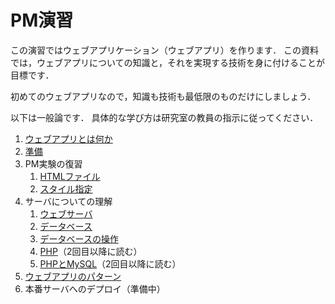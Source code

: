 # PM演習

この演習ではウェブアプリケーション（ウェブアプリ）を作ります．
この資料では，ウェブアプリについての知識と，それを実現する技術を身に付けることが目標です．

初めてのウェブアプリなので，知識も技術も最低限のものだけにしましょう．

以下は一般論です．
具体的な学び方は研究室の教員の指示に従ってください．

1. [ウェブアプリとは何か](introduction.md)
1. [準備](setup.md)
1. PM実験の復習
    1. [HTMLファイル](static-file.md)
    1. [スタイル指定](style.md)
1. サーバについての理解
    1. [ウェブサーバ](apache.md)
    1. [データベース](database.md)
    1. [データベースの操作](sql.md)
    1. [PHP](php.md)（2回目以降に読む）
    1. [PHPとMySQL](phpmysql.md)（2回目以降に読む）
1. [ウェブアプリのパターン](patterns.md)
1. 本番サーバへのデプロイ（準備中）
